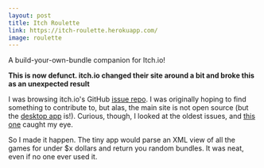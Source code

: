 ```yaml
---
layout: post
title: Itch Roulette
link: https://itch-roulette.herokuapp.com/
image: roulette
---
```


A build-your-own-bundle companion for Itch.io!

**This is now defunct. itch.io changed their site around a bit and broke this as an unexpected result**

I was browsing itch.io's GitHub [issue repo](https://github.com/itchio/itch.io/issues). I was originally hoping to find something to contribute to, but alas, the main site is not open source (but the [desktop app](https://github.com/itchio/itch) is!). Curious, though, I looked at the oldest issues, and [this one](https://github.com/itchio/itch.io/issues/12) caught my eye.

So I made it happen. The tiny app would parse an XML view of all the games for under $x dollars and return you random bundles. It was neat, even if no one ever used it.
